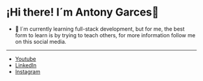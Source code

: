 # ¡Hi there! I´m Antony Garces👋



- 🔭 I´m currently learning full-stack     development, but for me, the best form to learn is by trying to teach others, for more information follow me on this social media.

---
- [Youtube](https://www.youtube.com/channel/UC3ITiY6o4znFvqOOcV4MTuA)
- [LinkedIn](https://www.linkedin.com/in/antony-garces-pascuas-1b353732/)
- [Instagram](https://www.instagram.com/antonygarcespascuas/?next=%2F)